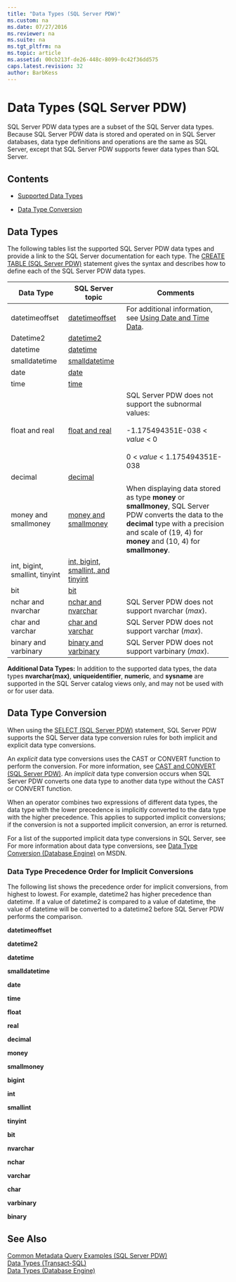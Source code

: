 ```yaml
---
title: "Data Types (SQL Server PDW)"
ms.custom: na
ms.date: 07/27/2016
ms.reviewer: na
ms.suite: na
ms.tgt_pltfrm: na
ms.topic: article
ms.assetid: 00cb213f-de26-448c-8099-0c42f36dd575
caps.latest.revision: 32
author: BarbKess
---
```

# Data Types (SQL Server PDW)
SQL Server PDW data types are a subset of the SQL Server data types. Because SQL Server PDW data is stored and operated on in SQL Server databases, data type definitions and operations are the same as SQL Server, except that SQL Server PDW supports fewer data types than SQL Server.  
  
## Contents  
  
-   [Supported Data Types](#DataTypes)  
  
-   [Data Type Conversion](#Conversion)  
  
## <a name="DataTypes"></a>Data Types  
The following tables list the supported SQL Server PDW data types and provide a link to the SQL Server documentation for each type. The [CREATE TABLE &#40;SQL Server PDW&#41;](../sqlpdw/create-table-sql-server-pdw.md) statement gives the syntax and describes how to define each of the SQL Server PDW data types.  
  
|Data Type|SQL Server topic|Comments|  
|-------------|--------------------|------------|  
|datetimeoffset|[datetimeoffset](http://msdn.microsoft.com/en-us/library/bb630289(v=sql11).aspx)|For additional information, see [Using Date and Time Data](http://msdn.microsoft.com/en-us/library/ms180878(v=sql11).aspx).|  
|Datetime2|[datetime2](http://msdn.microsoft.com/en-us/library/bb677335(v=sql11).aspx)||  
|datetime|[datetime](http://msdn.microsoft.com/en-us/library/ms187819(v=sql11).aspx)||  
|smalldatetime|[smalldatetime](http://msdn.microsoft.com/en-us/library/ms182418(v=sql11).aspx)||  
|date|[date](http://msdn.microsoft.com/en-us/library/bb630352(v=sql11).aspx)||  
|time|[time](http://msdn.microsoft.com/en-us/library/bb677243(v=sql11).aspx)||  
|float and real|[float and real](http://msdn.microsoft.com/en-us/library/ms173773(v=sql11).aspx)|SQL Server PDW does not support the subnormal values:<br /><br />-1.175494351E-038 < *value* < 0<br /><br />0 < *value* < 1.175494351E-038|  
|decimal|[decimal](http://msdn.microsoft.com/en-us/library/ms187746(v=sql11).aspx)||  
|money and smallmoney|[money and smallmoney](http://msdn.microsoft.com/en-us/library/ms179882(v=sql11).aspx)|When displaying data stored as type **money** or **smallmoney**, SQL Server PDW converts the data to the **decimal** type with a precision and scale of (19, 4) for **money** and (10, 4) for **smallmoney**.|  
|int, bigint, smallint, tinyint|[int, bigint, smallint, and tinyint](http://msdn.microsoft.com/en-us/library/ms187745(v=sql11).aspx)||  
|bit|[bit](http://msdn.microsoft.com/en-us/library/ms177603(v=sql11).aspx)||  
|nchar and nvarchar|[nchar and nvarchar](http://msdn.microsoft.com/en-us/library/ms186939(v=sql11).aspx)|SQL Server PDW does not support nvarchar (*max*).|  
|char and varchar|[char and varchar](http://msdn.microsoft.com/en-us/library/ms186939(v=sql11).aspx)|SQL Server PDW does not support varchar (*max*).|  
|binary and varbinary|[binary and varbinary](http://msdn.microsoft.com/en-us/library/ms188362(v=sql11).aspx)|SQL Server PDW does not support varbinary (*max*).|  
  
**Additional Data Types:** In addition to the supported data types, the data types **nvarchar(max)**, **uniqueidentifier**, **numeric**, and **sysname** are supported in the SQL Server catalog views only, and may not be used with or for user data.  
  
## <a name="Conversion"></a>Data Type Conversion  
When using the [SELECT &#40;SQL Server PDW&#41;](../sqlpdw/select-sql-server-pdw.md) statement, SQL Server PDW supports the SQL Server data type conversion rules for both implicit and explicit data type conversions.  
  
An *explicit* data type conversions uses the CAST or CONVERT function to perform the conversion. For more information, see [CAST and CONVERT &#40;SQL Server PDW&#41;](../sqlpdw/cast-and-convert-sql-server-pdw.md). An *implicit* data type conversion occurs when SQL Server PDW converts one data type to another data type without the CAST or CONVERT function.  
  
When an operator combines two expressions of different data types, the data type with the lower precedence is implicitly converted to the data type with the higher precedence. This applies to supported implicit conversions; if the conversion is not a supported implicit conversion, an error is returned.  
  
For a list of the supported implicit data type conversions in SQL Server, see For more information about data type conversions, see [Data Type Conversion (Database Engine)](http://msdn.microsoft.com/en-us/library/ms191530(v=sql11).aspx) on MSDN.  
  
### Data Type Precedence Order for Implicit Conversions  
The following list shows the precedence order for implicit conversions, from highest to lowest. For example, datetime2 has higher precedence than datetime. If a value of datetime2 is compared to a value of datetime, the value of datetime will be converted to a datetime2 before SQL Server PDW performs the comparison.  
  
**datetimeoffset**  
  
**datetime2**  
  
**datetime**  
  
**smalldatetime**  
  
**date**  
  
**time**  
  
**float**  
  
**real**  
  
**decimal**  
  
**money**  
  
**smallmoney**  
  
**bigint**  
  
**int**  
  
**smallint**  
  
**tinyint**  
  
**bit**  
  
**nvarchar**  
  
**nchar**  
  
**varchar**  
  
**char**  
  
**varbinary**  
  
**binary**  
  
## See Also  
[Common Metadata Query Examples &#40;SQL Server PDW&#41;](../sqlpdw/common-metadata-query-examples-sql-server-pdw.md)  
[Data Types (Transact-SQL)](http://msdn.microsoft.com/en-us/library/ms187752.aspx(v=sql11))  
[Data Types (Database Engine)](http://msdn.microsoft.com/en-us/library/ms191530(v=sql11).aspx)  
  
